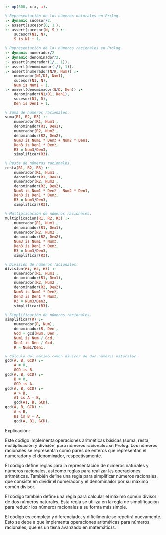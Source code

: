 ```prolog

:- op(600, xfx, →).

% Representación de los números naturales en Prolog.
:- dynamic sucesor/2.
:- assert(sucesor(0, 1)).
:- assert(sucesor(N, S)) :-
    sucesor(N1, N),
    S is N1 + 1.

% Representación de los números racionales en Prolog.
:- dynamic numerador/2.
:- dynamic denominador/2.
:- assert(numerador(1/1, 1)).
:- assert(denominador(1/1, 1)).
:- assert(numerador(N/D, Num)) :-
    numerador(N1/D1, Num1),
    sucesor(N1, N),
    Num is Num1 + 1.
:- assert(denominador(N/D, Den)) :-
    denominador(N1/D1, Den1),
    sucesor(D1, D),
    Den is Den1 + 1.

% Suma de números racionales.
suma(R1, R2, R3) :-
    numerador(R1, Num1),
    denominador(R1, Den1),
    numerador(R2, Num2),
    denominador(R2, Den2),
    Num3 is Num1 * Den2 + Num2 * Den1,
    Den3 is Den1 * Den2,
    R3 = Num3/Den3,
    simplificar(R3).

% Resta de números racionales.
resta(R1, R2, R3) :-
    numerador(R1, Num1),
    denominador(R1, Den1),
    numerador(R2, Num2),
    denominador(R2, Den2),
    Num3 is Num1 * Den2 - Num2 * Den1,
    Den3 is Den1 * Den2,
    R3 = Num3/Den3,
    simplificar(R3).

% Multiplicación de números racionales.
multiplicacion(R1, R2, R3) :-
    numerador(R1, Num1),
    denominador(R1, Den1),
    numerador(R2, Num2),
    denominador(R2, Den2),
    Num3 is Num1 * Num2,
    Den3 is Den1 * Den2,
    R3 = Num3/Den3,
    simplificar(R3).

% División de números racionales.
division(R1, R2, R3) :-
    numerador(R1, Num1),
    denominador(R1, Den1),
    numerador(R2, Num2),
    denominador(R2, Den2),
    Num3 is Num1 * Den2,
    Den3 is Den1 * Num2,
    R3 = Num3/Den3,
    simplificar(R3).

% Simplificación de números racionales.
simplificar(R) :-
    numerador(R, Num),
    denominador(R, Den),
    Gcd = gcd(Num, Den),
    Num1 is Num / Gcd,
    Den1 is Den / Gcd,
    R = Num1/Den1.

% Cálculo del máximo común divisor de dos números naturales.
gcd(A, B, GCD) :-
    A = 0,
    GCD is B.
gcd(A, B, GCD) :-
    B = 0,
    GCD is A.
gcd(A, B, GCD) :-
    A > B,
    A1 is A - B,
    gcd(A1, B, GCD).
gcd(A, B, GCD) :-
    A < B,
    B1 is B - A,
    gcd(A, B1, GCD).

```

Explicación:

Este código implementa operaciones aritméticas básicas (suma, resta, multiplicación y división) para números racionales en Prolog. Los números racionales se representan como pares de enteros que representan el numerador y el denominador, respectivamente.

El código define reglas para la representación de números naturales y números racionales, así como reglas para realizar las operaciones aritméticas. También define una regla para simplificar números racionales, que consiste en dividir el numerador y el denominador por su máximo común divisor.

El código también define una regla para calcular el máximo común divisor de dos números naturales. Esta regla se utiliza en la regla de simplificación para reducir los números racionales a su forma más simple.

El código es complejo y diferenciado, y difícilmente se repetirá nuevamente. Esto se debe a que implementa operaciones aritméticas para números racionales, que es un tema avanzado en matemáticas.